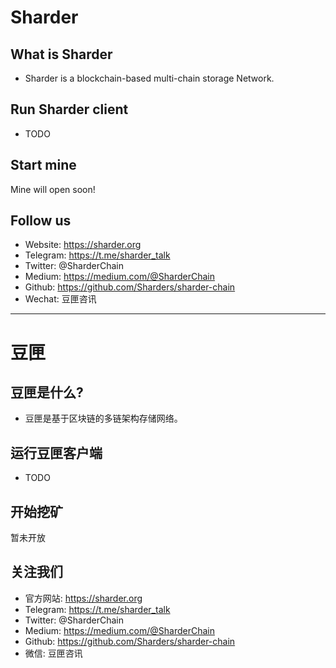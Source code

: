 # Sharder #

## What is Sharder ##
- Sharder is a blockchain-based multi-chain storage Network.

## Run Sharder client ##
   - TODO

## Start mine ##
Mine will open soon!

## Follow us ##
  - Website: https://sharder.org
  - Telegram: https://t.me/sharder_talk
  - Twitter: @SharderChain
  - Medium: https://medium.com/@SharderChain
  - Github: https://github.com/Sharders/sharder-chain
  - Wechat: 豆匣咨讯
----

# 豆匣 #

## 豆匣是什么? ##
- 豆匣是基于区块链的多链架构存储网络。

## 运行豆匣客户端 ##
 - TODO

## 开始挖矿 ##
  暂未开放

## 关注我们 ##
  - 官方网站: https://sharder.org
  - Telegram: https://t.me/sharder_talk
  - Twitter: @SharderChain
  - Medium: https://medium.com/@SharderChain
  - Github: https://github.com/Sharders/sharder-chain
  - 微信: 豆匣咨讯
